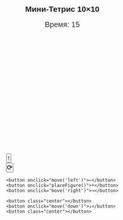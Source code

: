 <!DOCTYPE html>
<html lang="ru">
<head>
  <meta charset="UTF-8" />
  <title>Мини-Тетрис 10×10 (С таймером)</title>
  <meta name="viewport" content="width=device-width, initial-scale=1.0, maximum-scale=1.0, user-scalable=no">
  <style>
    body {
      font-family: sans-serif;
      display: flex;
      flex-direction: column;
      align-items: center;
      margin: 20px;
    }
    #timer {
      font-size: 20px;
      margin-bottom: 10px;
      color: #333;
    }
    #board {
      display: grid;
      grid-template-columns: repeat(10, 30px);
      grid-template-rows: repeat(10, 30px);
      gap: 1px;
      margin-bottom: 15px;
    }
    .cell {
      width: 30px;
      height: 30px;
      background: #eee;
      border: 1px solid #ccc;
    }
    .filled { background: #444; }
    .red    { background: red !important; }

    .controls {
      display: grid;
      grid-template-columns: 30px 30px 30px;
      grid-template-rows: repeat(3, 30px);
      gap: 5px;
      margin-top: 10px;

      touch-action: manipulation;
      -webkit-tap-highlight-color: transparent;
    }
    .controls button {
      padding: 0;
      font-size: 18px;
      cursor: pointer;
      user-select: none;
      touch-action: manipulation;
      -webkit-tap-highlight-color: transparent;
    }
    .controls button:focus { outline: none; }
    .center { background: none; border: none; }
  </style>
</head>
<body>

  <h2>Мини-Тетрис 10×10</h2>
  <div id="timer">Время: 15</div>
  <div id="board"></div>

  <div class="controls">
    <button onclick="move('up')">↑</button>
    <div class="center"></div>
    <button onclick="rotate()">⟳</button>

    <button onclick="move('left')">←</button>
    <button onclick="placeFigure()">•</button>
    <button onclick="move('right')">→</button>

    <button class="center"></button>
    <button onclick="move('down')">↓</button>
    <button class="center"></button>
  </div>

  <script>
    const boardSize = 10;
    const boardEl   = document.getElementById('board');
    const timerEl   = document.getElementById('timer');
    const grid      = Array.from({ length: boardSize }, () => Array(boardSize).fill(0));
    const shapes    = [
      [[1,1],[1,1]],
      [[1,1,1]],
      [[1],[1],[1],[1]],
      [[0,1,0],[1,1,1]],
      [[1,0],[1,0],[1,1]]
    ];
    let currentFigure, pos, timerId, timeLeft;

    function createBoard() {
      boardEl.innerHTML = '';
      for (let i = 0; i < boardSize * boardSize; i++) {
        const div = document.createElement('div');
        div.classList.add('cell');
        boardEl.appendChild(div);
      }
    }

    function drawBoard() {
      const cells = boardEl.children;
      grid.flat().forEach((v, idx) => {
        cells[idx].className = v ? 'cell filled' : 'cell';
      });
      previewFigure();
    }

    function clamp(v, min, max) {
      return v < min ? min : v > max ? max : v;
    }

    function previewFigure() {
      const cells = boardEl.children;
      let conflict = false;
      currentFigure.forEach((row, dy) => {
        row.forEach((val, dx) => {
          if (!val) return;
          const x = pos.x + dx, y = pos.y + dy;
          if (x<0||x>=boardSize||y<0||y>=boardSize) { conflict = true; return; }
          const idx = y*boardSize + x;
          cells[idx].classList.add(grid[y][x] ? 'red' : 'filled');
          if (grid[y][x]) conflict = true;
        });
      });
      return !conflict;
    }

    function move(dir) {
      let {x,y} = pos;
      if (dir==='left')  x--;
      if (dir==='right') x++;
      if (dir==='up')    y--;
      if (dir==='down')  y++;
      pos.x = clamp(x, 0, boardSize-1);
      pos.y = clamp(y, 0, boardSize-1);
      drawBoard();
    }

    function rotate() {
      const rotated = currentFigure[0].map((_,i)=>currentFigure.map(r=>r[i]).reverse());
      currentFigure = rotated;
      pos.x = clamp(pos.x, 0, boardSize - currentFigure[0].length);
      pos.y = clamp(pos.y, 0, boardSize - currentFigure.length);
      drawBoard();
    }

    function placeFigure() {
      if (!previewFigure()) return;
      currentFigure.forEach((row, dy)=> row.forEach((v,dx)=>{
        if (v) grid[pos.y+dy][pos.x+dx] = 1;
      }));
      clearLines();
      spawnNew();
    }

    function clearLines() {
      for (let y=0;y<boardSize;y++){
        if (grid[y].every(v=>v)){ grid[y].fill(0); }
      }
      for (let x=0;x<boardSize;x++){
        if (grid.every(r=>r[x])) boardEl,grid.forEach(r=>r[x]=0);
      }
    }

    function spawnNew() {
      // очистка таймера
      clearTimeout(timerId);
      timeLeft = 15;
      timerEl.textContent = 'Время: ' + timeLeft;
      // новая фигура
      currentFigure = shapes[Math.floor(Math.random()*shapes.length)]
                       .map(r=>[...r]);
      pos = { x: 3, y: 3 };
      drawBoard();
      // запуск таймера
      timerId = setInterval(()=>{
        timeLeft--;
        timerEl.textContent = 'Время: ' + timeLeft;
        if (timeLeft <= 0) {
          clearInterval(timerId);
          autoPlace();
        }
      }, 1000);
    }

    function autoPlace() {
      // ищем все возможные позиции
      const possible = [];
      for (let y=0;y<boardSize;y++) for(let x=0;x<boardSize;x++){
        pos = {x,y};
        if (previewFigure()) possible.push({x,y});
      }
      if (possible.length) {
        const p = possible[Math.floor(Math.random()*possible.length)];
        pos = p;
        placeFigure();
      } else {
        spawnNew(); // если некуда поставить, просто новая
      }
    }

    // старт
    createBoard();
    spawnNew();
  </script>
</body>
</html>
